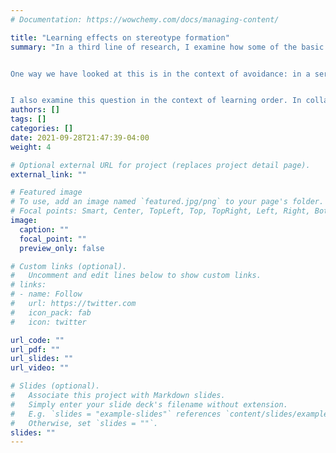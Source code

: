```yaml
---
# Documentation: https://wowchemy.com/docs/managing-content/

title: "Learning effects on stereotype formation"
summary: "In a third line of research, I examine how some of the basic processes involved in learning and category formation may contribute to the stereotypes and prejudice that we see in the world.


One way we have looked at this is in the context of avoidance: in a series of behavioural studies and computational models, we find that avoidance of a social group based on initial negative experiences perpetuates inaccurate negative stereotypes in two ways. First, avoidance removes the opportunity to learn about a group, thus preventing any update of initial negative beliefs. Second, avoidance itself has self-reinforcing effects, such that initial avoidance of a group makes subsequent avoidance of that group even more likely.


I also examine this question in the context of learning order. In collaboration with Michael Mack, I am using computational models of category formation to look at how the order in which someone learns about groups and contexts influences the types of conclusions and stereotypes they are likely to form."
authors: []
tags: []
categories: []
date: 2021-09-28T21:47:39-04:00
weight: 4

# Optional external URL for project (replaces project detail page).
external_link: ""

# Featured image
# To use, add an image named `featured.jpg/png` to your page's folder.
# Focal points: Smart, Center, TopLeft, Top, TopRight, Left, Right, BottomLeft, Bottom, BottomRight.
image:
  caption: ""
  focal_point: ""
  preview_only: false

# Custom links (optional).
#   Uncomment and edit lines below to show custom links.
# links:
# - name: Follow
#   url: https://twitter.com
#   icon_pack: fab
#   icon: twitter

url_code: ""
url_pdf: ""
url_slides: ""
url_video: ""

# Slides (optional).
#   Associate this project with Markdown slides.
#   Simply enter your slide deck's filename without extension.
#   E.g. `slides = "example-slides"` references `content/slides/example-slides.md`.
#   Otherwise, set `slides = ""`.
slides: ""
---
```

